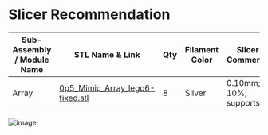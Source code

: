 # Slicer Recommendation 

|  **Sub-Assembly / Module Name** | **STL Name & Link** | **Qty** | **Filament Color** | **Slicer Comments** | **Approx Print Time [h:mm]** | **Approx Filament Used [g]** | **Approx Filament Used [m]** |
| ---- | --- | --- | --- | --- | --- | --- | --- |
| Array| [0p5_Mimic_Array_lego6-fixed.stl](https://github.com/ISS-Mimic/Mimic/blob/main/EXTRAs/Mini/3D_Printing/Array/0p5_Mimic_Array_lego6-fixed.stl) |8| Silver| 0.10mm; 10%; supports| 2h 1m| 8.26| 2.77| 
![image](https://github.com/ISS-Mimic/Mimic/assets/58833710/86ed48d9-a9fe-48ca-aa9e-f95de32c9111)
